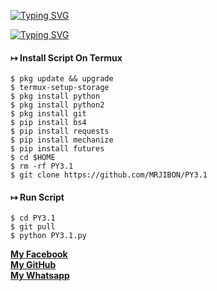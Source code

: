 [![Typing SVG](https://readme-typing-svg.herokuapp.com?duration=5050&color=3DF73B&background=000000&height=70&lines=Welcome+To+Py3+Marshal+Encryption)](https://git.io/typing-svg)


[![Typing SVG](https://readme-typing-svg.herokuapp.com?size=30&color=FF0000&center=true&vCenter=true&multiline=true&lines=This+Is+JIBON+World+)](https://git.io/typing-svg)

#### ↦  Install Script On Termux
```
$ pkg update && upgrade  
$ termux-setup-storage  
$ pkg install python 
$ pkg install python2
$ pkg install git  
$ pip install bs4  
$ pip install requests  
$ pip install mechanize  
$ pip install futures 
$ cd $HOME
$ rm -rf PY3.1
$ git clone https://github.com/MRJIBON/PY3.1
```
#### ↦  Run Script
```
$ cd PY3.1
$ git pull  
$ python PY3.1.py
```

[**My Facebook**](https://www.facebook.com/Ajijul.Hasan.Jibon.Official75) </br>
[**My GitHub**](https://github.com/MRJIBON ) </br>
[**My Whatsapp**](https://wa.me/+8801996528575) </br>

